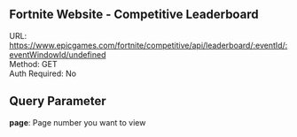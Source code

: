 ## Fortnite Website - Competitive Leaderboard

URL: https://www.epicgames.com/fortnite/competitive/api/leaderboard/:eventId/:eventWindowId/undefined \
Method: GET \
Auth Required: No
## Query Parameter
**page**: Page number you want to view